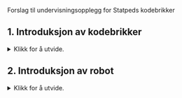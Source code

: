 Forslag til undervisningsopplegg for Statpeds kodebrikker

## 1. Introduksjon av kodebrikker
<details>
<summary>Klikk for å utvide.</summary>

### Tidsbruk:

30 minutter

### Alder:

Alle som begynner med koding bør teste analog koding først. Dette opplegget kan brukes fra 1.klasse.

### Hva trenger du?

Kodebrikker og brett til analog koding, for eksempel: hoppe, klappe, venstre, høyre, fremover, bakover. Brikkene man bruker avhenger av alder og hvor krevende oppgaver man ønsker å lage.

Visuelle kodebrikker med de samme kommandoene

### Mål:

Se sammenhengen mellom instruksjon gitt ved kodebrikker og bevegelser som roboten/elevene utfører.

### Hva gjør du?

Introduksjon: Datamaskiner er gode til å oppfatte det vi sier. Men de er veldig dårlige til å tenke selv. Hva skjer for eksempel om du setter en robot til å gå utenfor et bord? Vil den stoppe når den ser faren, slik som oss mennesker? 

For at blant annet roboter skal fungere må vi være de smarte og programmere godt! I dag skal vi late som vi er roboter og progammerere, og styre hverandre. Vi skal øve på være presise og gi gode instruksjoner. Som roboter har vi bare lov å gjøre det programmereren sier.

1. Lag en kode på kodebrettet i fellesskap. Skriv den både på tavlen og lag den på kodebrettet i punktskrift. La en av elevene være robot og "gjøre koden". 
2. Del klassen inn i grupper på minst to og to. La dem lage koder til hverandre uten noen kriterier.
3. Utvidelse av opplegget:
    1. Lag flere brikker: du kan variere antall grader (vend 90 grader, 180 grader etc.), lengde på skritt eller ha brikker med flere kommandoer.
    2. Kodene kan ha mål de skal nå:
        1. Lag en kode til klasseromsdøra
        2. Lag en kode til en skatt som er gjemt ute
        3. Lag en kode til en medelev

### Oppsummering:

Snakk om:

- hva lærte vi om viktigheten av å være presis?
- hvordan en robot og programmerer jobber?
- kan vi dele noen tips og triks om hvordan det er lurt å lage en kode?
</details>

## 2. Introduksjon av robot
<details>
<summary>Klikk for å utvide.</summary>


Statped har testet ulike roboter til bruk i progammering. Disse finner du mer informasjon om her (lenke). Det finnes også mange andre på markedet som kan fungere. Opplegget under bygger på koderoboten Blu-Bot, men kan enkelt endres til andre roboter.

### Tidsbruk:

90 minutter

### Alder:

Alle som begynner med koding bør teste analog koding først. Dette opplegget kan brukes fra 1.klasse.

### Hva trenger du?

Kodebrikker og brett som samsvarer med det roboten utfører: venstre, høyre, fremover, bakover.

Bluebot.

Taktile plansjer/kart.

Målebånd med taktile kjennetegn.

### Mål:

Se sammenhengen mellom instruksjon gitt ved kodebrikker og bevegelser som roboten/elevene utfører.

### Hva gjør du?

1. Beskriv roboten: 
	1. Hvordan er knappene plassert?
	2. Hva slags lyder lager roboten og hva betyr de?
	3. Navngi knappene på Bluebot med ordene som tilsvarer kodebrikkene i punkt: fremover, 	bakover, venstre og høyre. Du gjør dette ved å holde knappen inne til det kommer en lyd.

2. Lag en kode på kodebrettet i fellesskap. Skriv den både på tavlen og lag den på kodebrettet i punktskrift. La Blue-Bot kjøre koden på gulvet. Eleven som har synsnedsettelse kan kjenne på Blue-Boten mens den kjører. 
3. Del klassen inn i grupper på minst to og to. La dem lage samme kode på roboten som dere laget felles. Snakk om hvorfor det er viktig å lage koden ferdig først og at man må nullstille koden etterpå.
Elevene kan så jobbe med å bli kjent med roboten. Bruk kodebrikkene ved siden av, slik at koden alltid legges i sin helhet på kodebrettet og med visuelle brikker før roboten programmeres og kjøres: 
    - Hvor langt fremover går Bluebot når du trykker en gang? Bruk et målebånd med taktile/tydelige kjennetegn. 
    - Hvor mange ganger må du trykke på venstre eller høyre for å snu helt rundt? 
    - Lag en kode med tre instruksjoner.  
    - Hvor mange ganger må du trykke for å komme til veggen nærmest deg? 
    - Lag en kode slik at roboten går i en firkant. 

4. Ta frem og beskriv plansjene. La eleven som har synsnedsettelse bli kjent med kartet ved å kjenne på det håndholdte kartet.
5. Gi elevene oppgaver til de taktile kartene:
    - La de gå rundt på hele kartet, i ytterkant, på tvers osv.
    - Gi konkrete oppgaver der de skal komme til en spesifikk rute på kartet
    - Gi dem mulighet til å lage oppgaver selv.
6. Oppsummering:

Snakk om:
- Hva lærte du om bruk av roboter?
- Har du noen tips å dele til de andre i klassen?
- Hvordan gir de taktile/visuelle kodebrikkene oss oversikt over hele koden?
- Hvorfor er det viktig å lage hele koden før vi lar roboten bevege seg?
</details>
